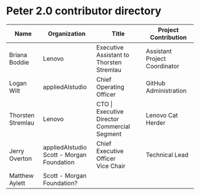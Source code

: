 # Peter 2.0 contributor directory 

| Name              | Organization                                    | Title                                        | Project Contribution          |
| ----------------- | ----------------------------------------------- | -------------------------------------------- | ----------------------------- |
| Briana Boddie     | Lenovo                                          | Executive Assistant to Thorsten Stremlau     | Assistant Project Coordinator |
| Logan Wilt        | appliedAIstudio                                 | Chief Operating Officer                      | GitHub Administration         |
| Thorsten Stremlau | Lenovo                                          | CTO \| Executive Director Commercial Segment | Lenovo Cat Herder             |
| Jerry Overton     | appliedAIstudio<br /> Scott - Morgan Foundation | Chief Executive Officer<br />Vice Chair      | Technical Lead                |
| Matthew Aylett    | Scott - Morgan Foundation?                      |                                              |                               |

